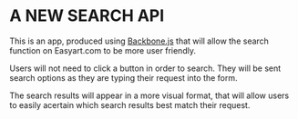 A NEW SEARCH API
=================

This is an app, produced using [Backbone.js](http://backbonejs.org/ "Backbone.js docs") that will allow the search function on Easyart.com to be more user friendly.

Users will not need to click a button in order to search. They will be sent search options as they are typing their request into the form.

The search results will appear in a more visual format, that will allow users to  easily acertain which search results best match their request.
